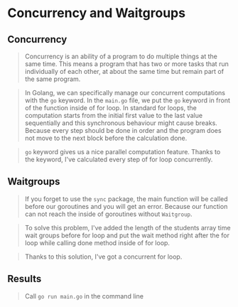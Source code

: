 # Concurrency and Waitgroups

## Concurrency

>Concurrency is an ability of a program to do multiple things at the same time. This means a program that has two or more tasks that run individually of each other, at about the same time but remain part of the same program.

> In Golang, we can specifically manage our concurrent computations with the `go` keyword. In the `main.go` file, we put the `go` keyword in front of the function inside of for loop. In standard for loops, the computation starts from the initial first value to the last value sequentially and this synchronous behaviour might cause breaks. Because every step should be done in order and the program does not move to the next block before the calculation done.

> `go` keyword gives us a nice parallel computation feature. Thanks to the keyword, I've calculated every step of for loop concurrently.

## Waitgroups

> If you forget to use the `sync` package, the main function will be called before our goroutines and you will get an error. Because our function can not reach the inside of goroutines without `Waitgroup`. 

> To solve this problem, I've added the length of the students array time wait groups before for loop and put the wait method right after the for loop while calling done method inside of for loop.

> Thanks to this solution, I've got a concurrent for loop.

## Results

>  Call `go run main.go` in the command line 
